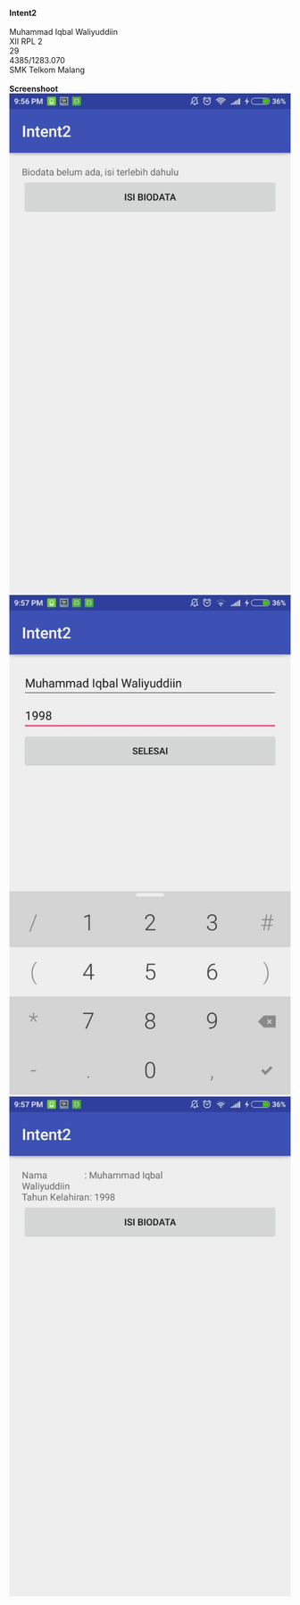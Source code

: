 <b>Intent2</b>
<br><br>Muhammad Iqbal Waliyuddiin<br>XII RPL 2<br>29<br>4385/1283.070<br>SMK Telkom Malang
<br><br><b>Screenshoot</b><br>![Gambar](https://raw.githubusercontent.com/iqbalwaliyuddiin/Intent2/master/Intent2.jpg)
<br>![Gambar](https://raw.githubusercontent.com/iqbalwaliyuddiin/Intent2/master/Intent2.2.jpg)
<br>![Gambar](https://raw.githubusercontent.com/iqbalwaliyuddiin/Intent2/master/Intent2.3.jpg)
